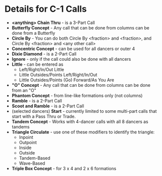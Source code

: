

# Details for C-1 Calls

- **\<anything> Chain Thru** - is a 3-Part Call
- **Butterfly Concept** - Any call that can be done from columns can be done from a Butterfly
- **Circle By** - You can do both Circle By \<fraction> and \<fraction>,
and Circle By \<fraction> and \<any other call>
- **Concentric Concept** - can be used for all dancers or outer 4
- **Dixie Diamond** - is a 2-Part Call
- **Ignore** - only if the call could also be done with all dancers
- **Little** - can be entered as
  - Left/Right/In/Out Little
  - Little Outsides/Points Left/Right/In/Out
  - Little Outsides/Points (Go) Forward/As You Are
- **"O" Concept** - Any call that can be done from columns can be done from an "O"
- **Phantom Concept** - from line-like formations only (not columns)
- **Ramble** - is a 2-Part Call
- **Scoot and Ramble** - is a 2-Part Call
- (selected dancers) **Start** - currently limited to some multi-part calls that start with a Pass Thru or Trade.
- **Tandem Concept** - Works with 4-dancer calls with all 8 dancers as tandems
- **Triangle Circulate** - use one of these modifiers to identify the triangle:
  - Inpoint
  - Outpoint
  - Inside
  - Outside
  - Tandem-Based
  - Wave-Based
- **Triple Box Concept** - for 3 x 4 and 2 x 6 formations


